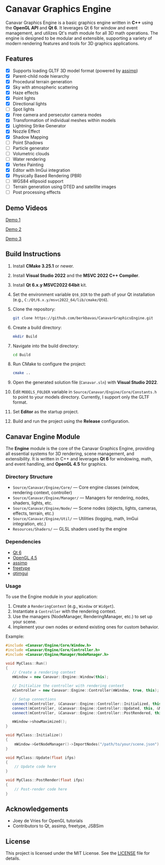 # Canavar Graphics Engine

Canavar Graphics Engine is a basic graphics engine written in **C++** using the **OpenGL API** and **Qt 6**.
It leverages Qt 6 for window and event management, and utilizes Qt's math module for all 3D math operations.
The engine is designed to be modular and extensible, supporting a variety of modern rendering features and tools for 3D graphics applications.

## Features

- [x] Supports loading GLTF 3D model format (powered by [assimp](https://github.com/assimp/assimp))
- [x] Parent-child node hierarchy
- [x] Procedural terrain generation
- [x] Sky with atmospheric scattering
- [x] Haze effects
- [x] Point lights
- [x] Directional lights
- [ ] Spot lights
- [x] Free camera and persecutor camera modes
- [x] Transformation of individual meshes within models
- [x] Lightning Strike Generator
- [x] Nozzle Effect
- [x] Shadow Mapping
- [ ] Point Shadows
- [ ] Particle generator
- [ ] Volumetric clouds
- [ ] Water rendering
- [x] Vertex Painting
- [x] Editor with ImGui integration
- [x] Physically Based Rendering (PBR)
- [ ] WGS84 ellipsoid support
- [ ] Terrain generation using DTED and satellite images
- [ ] Post processing effects

## Demo Videos

[Demo 1](https://github.com/user-attachments/assets/0a6363a7-4621-4a6f-945b-afdffa6364dd)

[Demo 2](https://github.com/user-attachments/assets/fee40d6c-3c14-4415-be26-53a90adbbdbd)

[Demo 3](https://github.com/user-attachments/assets/dd48ee1e-c6e5-4ea7-96df-57794a7cfdb1)

## Build Instructions

1. Install **CMake 3.25.1** or newer.
2. Install **Visual Studio 2022** and the **MSVC 2022 C++ Compiler**.
3. Install **Qt 6.x.y MSVC2022 64bit** kit.
4. Set the environment variable `Qt6_DIR` to the path of your Qt installation (e.g., `C:/Qt/6.x.y/msvc2022_64/lib/cmake/Qt6`).
5. Clone the repository:

   ```sh
   git clone https://github.com/berkbavas/CanavarGraphicsEngine.git
   ```

6. Create a build directory:

   ```sh
   mkdir Build
   ```

7. Navigate into the build directory:

   ```sh
   cd Build
   ```

8. Run CMake to configure the project:

   ```sh
   cmake ..
   ```

9. Open the generated solution file (`Canavar.sln`) with **Visual Studio 2022**.
10. Edit `MODELS_FOLDER` variable in `Source/Canavar/Engine/Core/Constants.h` to point to your models directory. Currently, I support only the GLTF format.
11. Set **Editor** as the startup project.
12. Build and run the project using the **Release** configuration.

## Canavar Engine Module

The **Engine** module is the core of the Canavar Graphics Engine, providing all essential systems for 3D rendering, scene management, and extensibility.
It is written in C++ and leverages **Qt 6** for windowing, math, and event handling, and **OpenGL 4.5** for graphics.

### Directory Structure

- `Source/Canavar/Engine/Core/` — Core engine classes (window, rendering context, controller)
- `Source/Canavar/Engine/Manager/` — Managers for rendering, nodes, shaders, lights, etc.
- `Source/Canavar/Engine/Node/` — Scene nodes (objects, lights, cameras, effects, terrain, etc.)
- `Source/Canavar/Engine/Util/` — Utilities (logging, math, ImGui integration, etc.)
- `Resources/Shaders/` — GLSL shaders used by the engine

### Dependencies

- [Qt 6](https://www.qt.io/)
- [OpenGL 4.5](https://www.khronos.org/opengl/)
- [assimp](https://github.com/assimp/assimp)
- [freetype](https://freetype.org/)
- [qtimgui](https://github.com/seanchas116/qtimgui)

### Usage

To use the Engine module in your application:

1. Create a `RenderingContext` (e.g., `Window` or `Widget`).
2. Instantiate a `Controller` with the rendering context.
3. Use the managers (NodeManager, RenderingManager, etc.) to set up your scene.
4. Implement your own nodes or extend existing ones for custom behavior.

Example:

```cpp
#include <Canavar/Engine/Core/Window.h>
#include <Canavar/Engine/Core/Controller.h>
#include <Canavar/Engine/Manager/NodeManager.h>

void MyClass::Run()
{
   // Create a rendering context
   mWindow = new Canavar::Engine::Window(this);

   // Initialize the controller with rendering context
   mController = new Canavar::Engine::Controller(mWindow, true, this); 

   // Setup connections
   connect(mController, &Canavar::Engine::Controller::Initialized, this, &MyClass::Initialize);
   connect(mController, &Canavar::Engine::Controller::Updated, this, &MyClass::Update);
   connect(mController, &Canavar::Engine::Controller::PostRendered, this, &MyClass::PostRender);

   mWindow->showMaximized();
}

void MyClass::Initialize()
{
    mWindow->GetNodeManager()->ImportNodes("/path/to/your/scene.json");
}

void MyClass::Update(float ifps)
{
    // Update code here
}

void MyClass::PostRender(float ifps)
{
    // Post-render code here
}
```

## Acknowledgements

- Joey de Vries for OpenGL tutorials
- Contributors to Qt, assimp, freetype, JSBSim

## License

This project is licensed under the MIT License. See the [LICENSE](LICENSE) file for details.
